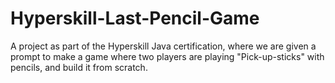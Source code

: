 # Hyperskill-Last-Pencil-Game
A project as part of the Hyperskill Java certification, where we are given a prompt to make a game where two players are playing "Pick-up-sticks" with pencils, and build it from scratch.

